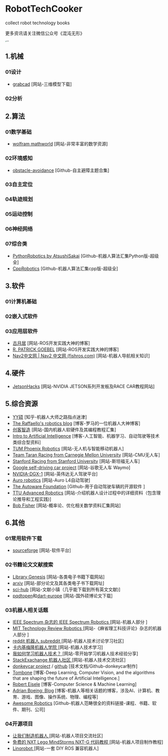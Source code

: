 # RobotTechCooker
collect robot technology books

更多资讯请关注微信公众号《混沌无形》

<img src="Img\GZH.png" alt="GZH" style="zoom:25%;" />



## 1.机械

### 01设计

- [grabcad](https://grabcad.com/library)  [网站-三维模型下载]

### 02分析

## 2.算法

### 01数学基础

- [wolfram mathworld](http://mathworld.wolfram.com/)  [网站-非常丰富的数学资源]

### 02环境感知

- [obstacle-avoidance](https://github.com/topics/obstacle-avoidance)  [Github-自主避障主题合集]

### 03自主定位

### 04轨迹规划

### 05运动控制

### 06神经网络

### 07综合类

- [PythonRobotics by AtsushiSakai](https://github.com/AtsushiSakai/PythonRobotics) [Github-机器人算法汇集Python版-超级全]
- [CppRobotics](https://github.com/onlytailei/CppRobotics)  [Github-机器人算法汇集cpp版-超级全]

## 3.软件

### 01计算机基础

### 02嵌入式软件

### 03应用层软件

- [古月居](http://www.guyuehome.com/)  [网站-ROS开发实践大神的博客]
- [R. PATRICK GOEBEL](https://robohub.org/author/patrick-goebel/)  [网站-ROS开发实践大神的博客]
- [Nav2中文网 | Nav2 中文网 (fishros.com)](http://nav2.fishros.com/)  [网站-机器人导航相关知识]

## 4.硬件

- [JetsonHacks](https://www.jetsonhacks.com/)  [网站-NVIDIA JETSON系列开发板及RACE CAR教程网站]

## 5.综合资源

-  [YY硕](http://www.zhihu.com/people/yyss2037)  [知乎-机器人大师之路指点迷津]
-  [The Raffaello's robotics blog](https://rnext.it/)  [博客-罗马的一位机器人大神博客]
- [创客智造](https://www.ncnynl.com/)  [网站-国内机器人软硬件及其编程教程汇集]
- [Intro to Artificial Intelligence](https://medium.com/intro-to-artificial-intelligence)  [博客-人工智能、机器学习、自动驾驶等技术类综合型资料]
- [TUM Phoenix Robotics](http://www.phoenix.tum.de/index.php?id=5)  [网站-无人机与智能移动机器人]
- [Team Taran Racing from Carnegie Mellon University](http://www.tartanracing.org/)  [网站-CMU无人车]
-  [Stanford Racing from Stanford University](http://cs.stanford.edu/group/roadrunner/)  [网站-斯坦福无人车]
- [Google self-driving car project](https://waymo.com/)  [网站-谷歌无人车 Waymo]
- [NVIDIA-DGX-1](http://www.nvidia.com/object/drive-px.html)  [网站-英伟达无人驾驶平台]
- [Auro robotics](http://www.auro.ai/)  [网站-Auro L4自动驾驶]
- [The Autoware Foundation](https://github.com/autowarefoundation)  [Github-用于自动驾驶车辆的开源软件 ]
- [TTU Advanced Robotics](http://ttuadvancedrobotics.wikidot.com/class-wikis)  [网站-介绍机器人设计过程中的详细资料（包含理论推导和工程实践)]
- [Bob Fisher](http://homepages.inf.ed.ac.uk/rbf/CVonline/LOCAL_COPIES/BMVA96Tut/BMVA96Tut.html) [网站-概率论、优化相关数学资料汇集网站]

## 6.其他

### 01常用软件下载

- [sourceforge](https://sourceforge.net/)  [网站-软件平台]

### 02书籍论文文献搜索

- [Library Genesis](http://gen.lib.rus.ec/)  [网站-各类电子书籍下载网站]
- [arxiv](https://arxiv.org/)  [网站-部分论文及其各类电子书下载网址]
- [sci-hub](http://www.sci-hub.se/)  [网站-文献小镇（几乎能下载到所有英文文献)]
- [pqdtopen](https://pqdtopen.proquest.com/search.html)和[dart-europe](http://www.dart-europe.eu/About/info.php)  [网站-国外硕博论文下载]

### 03机器人相关话题

- [IEEE Spectrum 杂志的 IEEE Spectrum Robotics ](http://spectrum.ieee.org/robotics)  [网站-机器人部分 ]
- [MIT Technology Review Robotics ](https://www.technologyreview.com/c/robotics/)  [网站-《麻省理工科技评论》杂志的机器人部分 ]
- [reddit 机器人 subreddit ](https://www.reddit.com/r/robotics/)  [网站-机器人技术讨论学习社区]
- [卡内基梅隆机器人学院 ](http://education.rec.ri.cmu.edu/)  [网站-机器人技术学习]
- [我如何学习机器人技术？ ](https://www.quora.com/How-do-I-learn-robotics)  [网站-零开始学习机器人技术经验分享]
- [StackExachange 机器人社区 ](https://robotics.stackexchange.com)  [网站-机器人技术交流社区]
- [donkeycar project](https://robocaresslingen.github.io/BookDownDocu/index.html#how-to-join-us) / [github](https://github.com/RoboCarEsslingen)  [技术文档/Github-donkeycar制作]
- [Tombone](http://www.computervisionblog.com/2016/01/why-slam-matters-future-of-real-time.html)  [博客-Deep Learning, Computer Vision, and the algorithms that are shaping the future of Artificial Intelligence.]
- [Robert Eisele](https://www.xarg.org/)  [博客-Computer Science & Machine Learning]
- [Adrian Boeing: Blog](http://adrianboeing.blogspot.com/)  [博客-机器人等相关话题的博客，涉及AI、计算机、教育、游戏、图像、操作系统、物理、编程等]
- [Awesome Robotics](https://github.com/kiloreux/awesome-robotics)  [Github-机器人范畴很全的资料链接-课程、书籍、软件、期刊、公司]

### 04开源项目

- [让我们制造机器人 ](http://letsmakerobots.com/)  [网站-机器人项目交流社区]
- [免费的 NXT Lego MindStorms NXT-G 代码教程 ](http://www.drgraeme.net/DrGraeme-free-NXT-G-tutorials/ChV4.htm)  [网站-机器人项目制作教程]
- [Linorobot ](https://linorobot.org/)  [网站-一套 DIY ROS 兼容机器人]



